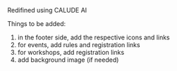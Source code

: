 Redifined using CALUDE AI

Things to be added:

1. in the footer side, add the respective icons and links
2. for events, add rules and registration links
3. for workshops, add registration links
4. add background image (if needed)
